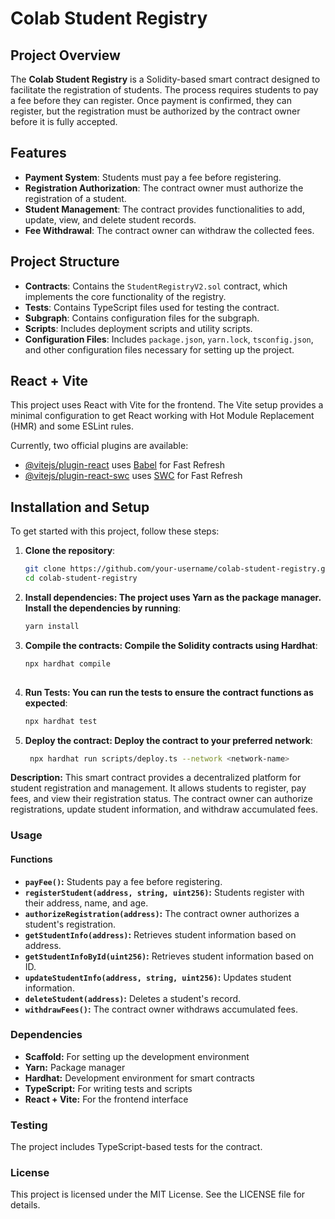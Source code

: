 # Colab Student Registry

## Project Overview

The **Colab Student Registry** is a Solidity-based smart contract designed to facilitate the registration of students. The process requires students to pay a fee before they can register. Once payment is confirmed, they can register, but the registration must be authorized by the contract owner before it is fully accepted.

## Features

- **Payment System**: Students must pay a fee before registering.
- **Registration Authorization**: The contract owner must authorize the registration of a student.
- **Student Management**: The contract provides functionalities to add, update, view, and delete student records.
- **Fee Withdrawal**: The contract owner can withdraw the collected fees.

## Project Structure

- **Contracts**: Contains the `StudentRegistryV2.sol` contract, which implements the core functionality of the registry.
- **Tests**: Contains TypeScript files used for testing the contract.
- **Subgraph**: Contains configuration files for the subgraph.
- **Scripts**: Includes deployment scripts and utility scripts.
- **Configuration Files**: Includes `package.json`, `yarn.lock`, `tsconfig.json`, and other configuration files necessary for setting up the project.

## React + Vite

This project uses React with Vite for the frontend. The Vite setup provides a minimal configuration to get React working with Hot Module Replacement (HMR) and some ESLint rules.

Currently, two official plugins are available:

- [@vitejs/plugin-react](https://github.com/vitejs/vite-plugin-react/blob/main/packages/plugin-react/README.md) uses [Babel](https://babeljs.io/) for Fast Refresh
- [@vitejs/plugin-react-swc](https://github.com/vitejs/vite-plugin-react-swc) uses [SWC](https://swc.rs/) for Fast Refresh

## Installation and Setup

To get started with this project, follow these steps:

1. **Clone the repository**:
   ```bash
   git clone https://github.com/your-username/colab-student-registry.git
   cd colab-student-registry

2. **Install dependencies: The project uses Yarn as the package manager. Install the dependencies by running**:
    ```bash
    yarn install
    
3.  **Compile the contracts: Compile the Solidity contracts using Hardhat**:
    ```bash
    npx hardhat compile
  
4.  **Run Tests: You can run the tests to ensure the contract functions as expected**:
    ```bash
    npx hardhat test

5. **Deploy the contract: Deploy the contract to your preferred network**:
   ```bash
    npx hardhat run scripts/deploy.ts --network <network-name>
   

**Description:**
This smart contract provides a decentralized platform for student registration and management. It allows students to register, pay fees, and view their registration status. The contract owner can authorize registrations, update student information, and withdraw accumulated fees.

### Usage

#### Functions
* **`payFee()`:** Students pay a fee before registering.
* **`registerStudent(address, string, uint256)`:** Students register with their address, name, and age.
* **`authorizeRegistration(address)`:** The contract owner authorizes a student's registration.
* **`getStudentInfo(address)`:** Retrieves student information based on address.
* **`getStudentInfoById(uint256)`:** Retrieves student information based on ID.
* **`updateStudentInfo(address, string, uint256)`:** Updates student information.
* **`deleteStudent(address)`:** Deletes a student's record.
* **`withdrawFees()`:** The contract owner withdraws accumulated fees.

### Dependencies
* **Scaffold:** For setting up the development environment
* **Yarn:** Package manager
* **Hardhat:** Development environment for smart contracts
* **TypeScript:** For writing tests and scripts
* **React + Vite:** For the frontend interface

### Testing
The project includes TypeScript-based tests for the contract.

### License
This project is licensed under the MIT License. See the LICENSE file for details.
